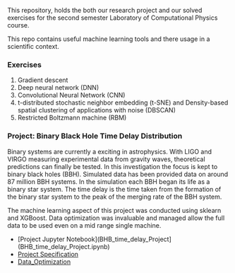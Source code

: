 This repository, holds the both our research project  and our solved exercises for the second semester Laboratory of Computational Physics course. 
  
This repo contains useful machine learning tools and there usage in a scientific context.  
### Exercises
1) Gradient descent
2) Deep neural network (DNN)
3) Convolutional Neural Network (CNN)
4) t-distributed stochastic neighbor embedding (t-SNE) and Density-based spatial clustering of applications with noise (DBSCAN)
5) Restricted Boltzmann machine (RBM) 

### Project: Binary Black Hole Time Delay Distribution
Binary systems are currently a exciting in astrophysics. With LIGO and VIRGO measuring experimental data from gravity waves, theoretical predictions can finally be tested. In this investigation the focus is kept to binary black holes (BBH). Simulated data has been provided data on around 87 million BBH systems. In the simulation each BBH began its life as a binary star system. The time delay is the time taken from the formation of the binary star system to the peak of the merging rate of the BBH system. 
  
The machine learning aspect of this project was conducted using sklearn and XGBoost. Data optimization  was invaluable and managed allow the full data to be used even on a mid range single machine.   

* [Project Jupyter Notebook](BHB_time_delay_Project](BHB_time_delay_Project.ipynb)
* [Project Specification](project_description_astro_mapelli_n1.pdf)
* [Data_Optimization](Data_Optimization.ipynb)